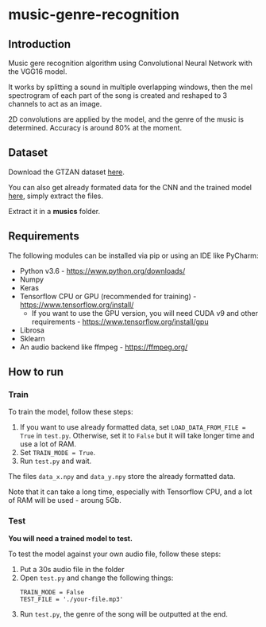 # music-genre-recognition
## Introduction
Music gere recognition algorithm using Convolutional Neural Network with the VGG16 model.

It works by splitting a sound in multiple overlapping windows, then the mel spectrogram of each
part of the song is created and reshaped to 3 channels to act as an image.

2D convolutions are applied by the model, and the genre of the music is determined.
Accuracy is around 80% at the moment.
## Dataset
Download the GTZAN dataset [here](http://opihi.cs.uvic.ca/sound/genres.tar.gz).

You can also get already formated data for the CNN and the trained model [here](), simply extract the files. 

Extract it in a **musics** folder.

## Requirements
The following modules can be installed via pip or using an IDE like PyCharm:
 - Python v3.6 - https://www.python.org/downloads/
 - Numpy
 - Keras
 - Tensorflow CPU or GPU (recommended for training) - https://www.tensorflow.org/install/
    - If you want to use the GPU version, you will need CUDA v9 and other requirements - https://www.tensorflow.org/install/gpu
 - Librosa
 - Sklearn
 - An audio backend like ffmpeg - https://ffmpeg.org/

## How to run
### Train
To train the model, follow these steps:
1. If you want to use already formatted data, set `LOAD_DATA_FROM_FILE = True` in `test.py`.
Otherwise, set it to `False` but it will take longer time and use a lot of RAM.
2. Set `TRAIN_MODE = True`.
3. Run `test.py` and wait.

The files `data_x.npy` and `data_y.npy` store the already formatted data.

Note that it can take a long time, especially with Tensorflow CPU, and a lot of RAM will be used - aroung 5Gb.
### Test
**You will need a trained model to test.**

To test the model against your own audio file, follow these steps:
1. Put a 30s audio file in the folder
2. Open `test.py` and change the following things:
    ```
    TRAIN_MODE = False
    TEST_FILE = './your-file.mp3'
    ```
3. Run `test.py`, the genre of the song will be outputted at the end.